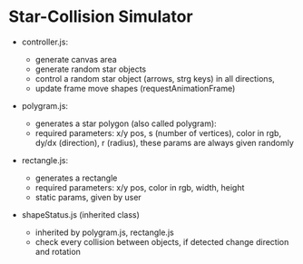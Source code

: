 # Star-Collision Simulator

+ controller.js: 
    - generate canvas area
    - generate random star objects
    - control a random star object (arrows, strg keys) in all directions, 
    - update frame move shapes (requestAnimationFrame) 

+ polygram.js:
    - generates a star polygon (also called polygram):
    - required parameters: x/y pos, s (number of vertices), color in rgb, dy/dx (direction), r (radius), these params are always given randomly

+ rectangle.js:
    - generates a rectangle
    - required parameters: x/y pos, color in rgb, width, height
    - static params, given by user

+ shapeStatus.js (inherited class)
    - inherited by polygram.js, rectangle.js
    - check every collision between objects, if detected change direction and rotation

